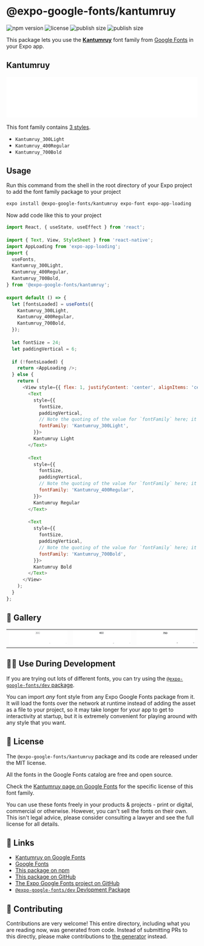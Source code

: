 # @expo-google-fonts/kantumruy

![npm version](https://flat.badgen.net/npm/v/@expo-google-fonts/kantumruy)
![license](https://flat.badgen.net/github/license/expo/google-fonts)
![publish size](https://flat.badgen.net/packagephobia/install/@expo-google-fonts/kantumruy)
![publish size](https://flat.badgen.net/packagephobia/publish/@expo-google-fonts/kantumruy)

This package lets you use the [**Kantumruy**](https://fonts.google.com/specimen/Kantumruy) font family from [Google Fonts](https://fonts.google.com/) in your Expo app.

## Kantumruy

![Kantumruy](./font-family.png)

This font family contains [3 styles](#-gallery).

- `Kantumruy_300Light`
- `Kantumruy_400Regular`
- `Kantumruy_700Bold`

## Usage

Run this command from the shell in the root directory of your Expo project to add the font family package to your project
```sh
expo install @expo-google-fonts/kantumruy expo-font expo-app-loading
```

Now add code like this to your project
```js
import React, { useState, useEffect } from 'react';

import { Text, View, StyleSheet } from 'react-native';
import AppLoading from 'expo-app-loading';
import {
  useFonts,
  Kantumruy_300Light,
  Kantumruy_400Regular,
  Kantumruy_700Bold,
} from '@expo-google-fonts/kantumruy';

export default () => {
  let [fontsLoaded] = useFonts({
    Kantumruy_300Light,
    Kantumruy_400Regular,
    Kantumruy_700Bold,
  });

  let fontSize = 24;
  let paddingVertical = 6;

  if (!fontsLoaded) {
    return <AppLoading />;
  } else {
    return (
      <View style={{ flex: 1, justifyContent: 'center', alignItems: 'center' }}>
        <Text
          style={{
            fontSize,
            paddingVertical,
            // Note the quoting of the value for `fontFamily` here; it expects a string!
            fontFamily: 'Kantumruy_300Light',
          }}>
          Kantumruy Light
        </Text>

        <Text
          style={{
            fontSize,
            paddingVertical,
            // Note the quoting of the value for `fontFamily` here; it expects a string!
            fontFamily: 'Kantumruy_400Regular',
          }}>
          Kantumruy Regular
        </Text>

        <Text
          style={{
            fontSize,
            paddingVertical,
            // Note the quoting of the value for `fontFamily` here; it expects a string!
            fontFamily: 'Kantumruy_700Bold',
          }}>
          Kantumruy Bold
        </Text>
      </View>
    );
  }
};

```

## 🔡 Gallery


||||
|-|-|-|
|![Kantumruy_300Light](./Kantumruy_300Light.ttf.png)|![Kantumruy_400Regular](./Kantumruy_400Regular.ttf.png)|![Kantumruy_700Bold](./Kantumruy_700Bold.ttf.png)||


## 👩‍💻 Use During Development

If you are trying out lots of different fonts, you can try using the [`@expo-google-fonts/dev` package](https://github.com/expo/google-fonts/tree/master/font-packages/dev#readme).

You can import *any* font style from any Expo Google Fonts package from it. It will load the fonts
over the network at runtime instead of adding the asset as a file to your project, so it may take longer
for your app to get to interactivity at startup, but it is extremely convenient
for playing around with any style that you want.

## 📖 License

The `@expo-google-fonts/kantumruy` package and its code are released under the MIT license.

All the fonts in the Google Fonts catalog are free and open source.

Check the [Kantumruy page on Google Fonts](https://fonts.google.com/specimen/Kantumruy) for the specific license of this font family.

You can use these fonts freely in your products & projects - print or digital, commercial or otherwise. However, you can't sell the fonts on their own. This isn't legal advice, please consider consulting a lawyer and see the full license for all details.

## 🔗 Links

- [Kantumruy on Google Fonts](https://fonts.google.com/specimen/Kantumruy)
- [Google Fonts](https://fonts.google.com/)
- [This package on npm](https://www.npmjs.com/package/@expo-google-fonts/kantumruy)
- [This package on GitHub](https://github.com/expo/google-fonts/tree/master/font-packages/kantumruy)
- [The Expo Google Fonts project on GitHub](https://github.com/expo/google-fonts)
- [`@expo-google-fonts/dev` Devlopment Package](https://github.com/expo/google-fonts/tree/master/font-packages/dev)

## 🤝 Contributing

Contributions are very welcome! This entire directory, including what you are reading now, was generated from code. Instead of submitting PRs to this directly, please make contributions to [the generator](https://github.com/expo/google-fonts/tree/master/packages/generator) instead.
